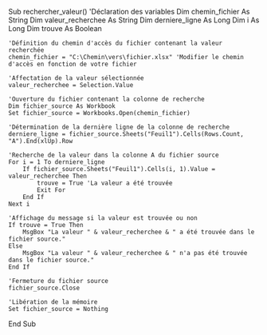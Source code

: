 Sub rechercher_valeur()
    'Déclaration des variables
    Dim chemin_fichier As String
    Dim valeur_recherchee As String
    Dim derniere_ligne As Long
    Dim i As Long
    Dim trouve As Boolean
    
    'Définition du chemin d'accès du fichier contenant la valeur recherchée
    chemin_fichier = "C:\Chemin\vers\fichier.xlsx" 'Modifier le chemin d'accès en fonction de votre fichier
    
    'Affectation de la valeur sélectionnée
    valeur_recherchee = Selection.Value
    
    'Ouverture du fichier contenant la colonne de recherche
    Dim fichier_source As Workbook
    Set fichier_source = Workbooks.Open(chemin_fichier)
    
    'Détermination de la dernière ligne de la colonne de recherche
    derniere_ligne = fichier_source.Sheets("Feuil1").Cells(Rows.Count, "A").End(xlUp).Row
    
    'Recherche de la valeur dans la colonne A du fichier source
    For i = 1 To derniere_ligne
        If fichier_source.Sheets("Feuil1").Cells(i, 1).Value = valeur_recherchee Then
            trouve = True 'La valeur a été trouvée
            Exit For
        End If
    Next i
    
    'Affichage du message si la valeur est trouvée ou non
    If trouve = True Then
        MsgBox "La valeur " & valeur_recherchee & " a été trouvée dans le fichier source."
    Else
        MsgBox "La valeur " & valeur_recherchee & " n'a pas été trouvée dans le fichier source."
    End If
    
    'Fermeture du fichier source
    fichier_source.Close
    
    'Libération de la mémoire
    Set fichier_source = Nothing
End Sub
